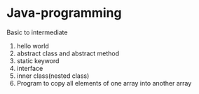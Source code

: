 # Java-programming
Basic to intermediate
1. hello world
2. abstract class and abstract method
3. static keyword
4. interface
5. inner class(nested class)
6. Program to copy all elements of one array into another array
